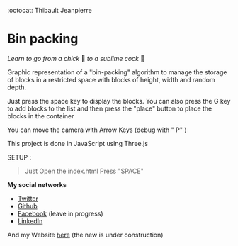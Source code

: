 :octocat: Thibault Jeanpierre
# Bin packing

_Learn to go from a chick_ :baby_chick: _to a sublime cock_ :chicken:

Graphic representation of a "bin-packing" algorithm to manage the storage of blocks in a restricted space with blocks of height, width and random depth.

Just press the space key to display the blocks.
You can also press the G key to add blocks to the list and then press the "place" button to place the blocks in the container

You can move the camera with Arrow Keys (debug with " P" )

This project is done in JavaScript using Three.js

SETUP : 
> Just Open the index.html
> Press "SPACE"

**My social networks**
* [Twitter](https://twitter.com/ThibaultJP1)
* [Github](https://github.com/thibault60000)
* [Facebook](https://www.facebook.com/ThibaultJP60000) (leave in progress)
* [LinkedIn](https://www.linkedin.com/in/thibault-jeanpierre-a9b40295/)

And my Website [here](https://thibault60000.github.io/thibaultjeanpierre--website/) (the new is under construction)
